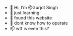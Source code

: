 - 👋 Hi, I’m @Gurjot Singh
- 👀 just learning
- 🌱 found this website
- 💞️ dont know how to operate
- 📫 wtf is even this?

<!---
Gurjot-Singh1322/Gurjot-Singh1322 is a ✨ special ✨ repository because its `README.md` (this file) appears on your GitHub profile.
You can click the Preview link to take a look at your changes.
--->
